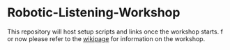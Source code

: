 # Robotic-Listening-Workshop
This repository will host setup scripts and links once the workshop starts.
f or now please refer to the [wikipage](https://github.com/FAR-Lab/Robotic-Listening-Workshop/wiki) for information on the workshop. 
